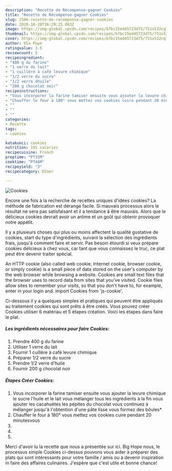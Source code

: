 ```yaml
---
description: "Recette de Récompense-gagner Cookies"
title: "Recette de Récompense-gagner Cookies"
slug: 2506-recette-de-recompense-gagner-cookies
date: 2020-10-28T16:29:25.083Z
image: https://img-global.cpcdn.com/recipes/b7bc15ed45723d75/751x532cq70/cookies-photo-principale-de-la-recette.jpg
thumbnail: https://img-global.cpcdn.com/recipes/b7bc15ed45723d75/751x532cq70/cookies-photo-principale-de-la-recette.jpg
cover: https://img-global.cpcdn.com/recipes/b7bc15ed45723d75/751x532cq70/cookies-photo-principale-de-la-recette.jpg
author: Ola Pope
ratingvalue: 3.5
reviewcount: 5
recipeingredient:
- "400 g du farine"
- "1 verre du lait"
- "1 cuillère à café levure chimique"
- "1/2 verre du sucre"
- "1/2 verre dhuile"
- "200 g chocolat noir"
recipeinstructions:
- "Vous incorporer la farine tamiser ensuite vous ajouter la levure chimique le sucre l&#39;huile et le lait vous mélanger tous les ingrédients à la fin vous ajouter les cacahuètes les pépites du chocolat vous continuez à mélanger jusqu&#39;à l&#39;obtention d&#39;une pâte lisse vous formez des bôules*"
- "Chauffer le four à 180° vous mettez vos cookies cuire pendant 20 minutesvous"
- ""
- ""
- ""
categories:
- Recette
tags:
- cookies

katakunci: cookies 
nutrition: 191 calories
recipecuisine: French
preptime: "PT35M"
cooktime: "PT46M"
recipeyield: "3"
recipecategory: Dîner

---
```



![Cookies](https://img-global.cpcdn.com/recipes/b7bc15ed45723d75/751x532cq70/cookies-photo-principale-de-la-recette.jpg)

Encore une fois à la recherche de recettes uniques d'idées cookies? La méthode de fabrication est dérange facile. Si mauvais processus alors le résultat ne sera pas satisfaisant et il a tendance à être mauvais. Alors que le délicieux cookies devrait avoir un arôme et un goût qui obtenir provoquer notre appétit.

Il y a plusieurs choses qui plus ou moins affectent la qualité gustative de cookies, start du type d'ingrédients, suivant la sélection des ingrédients frais, jusqu'à comment faire et servir. Pas besoin étourdi si veux prépare cookies délicieux à chez vous, car tant que vous connaissez le truc, ce plat peut être devenir traiter spécial.

An HTTP cookie (also called web cookie, Internet cookie, browser cookie, or simply cookie) is a small piece of data stored on the user&#39;s computer by the web browser while browsing a website. Cookies are small text files that the browser uses to record data from sites that you&#39;ve visited. Cookie files allow sites to remember your visits, so that you don&#39;t have to, for example, enter in your login and. import Cookies from &#39;js-cookie&#39;.


Ci-dessous il y a quelques simples et pratiques qui peuvent être appliqués au traitement cookies qui sont prêts à être créés. Vous pouvez créer Cookies utiliser 6 matériau et 5 étapes création. Voici les étapes dans faire le plat.

<!--inarticleads1-->

##### Les ingrédients nécessaires pour faire Cookies:

1. Prendre 400 g du farine
1. Utiliser 1 verre du lait
1. Fournir 1 cuillère à café levure chimique
1. Préparer 1/2 verre du sucre
1. Prendre 1/2 verre d&#39;huile
1. Fournir 200 g chocolat noir




<!--inarticleads2-->

##### Étapes Créer Cookies:

1. Vous incorporer la farine tamiser ensuite vous ajouter la levure chimique le sucre l&#39;huile et le lait vous mélanger tous les ingrédients à la fin vous ajouter les cacahuètes les pépites du chocolat vous continuez à mélanger jusqu&#39;à l&#39;obtention d&#39;une pâte lisse vous formez des bôules*
1. Chauffer le four à 180° vous mettez vos cookies cuire pendant 20 minutesvous
1. 
1. 
1. 





Merci d'avoir lu la recette que nous a présentée sur ici. Big Hope nous, le processus simple Cookies ci-dessus pouvons vous aider à préparer des plats qui sont intéressants pour votre famille / amis ou à devenir inspiration in faire des affaires culinaires. J'espère que c'est utile et bonne chance!
